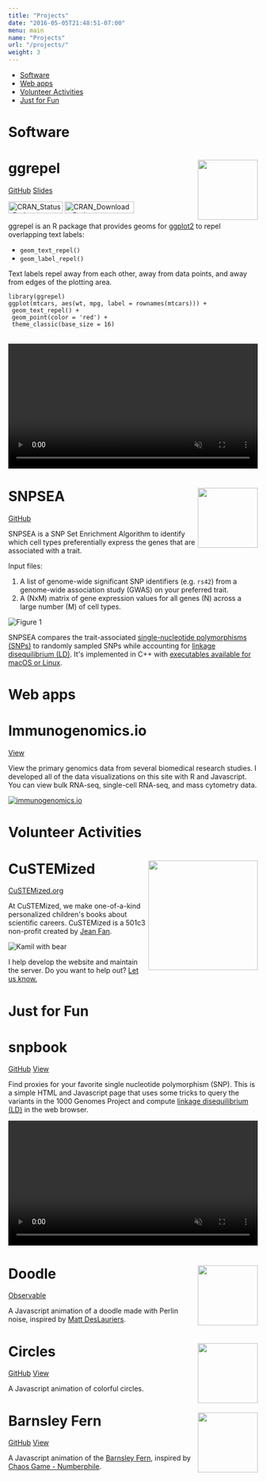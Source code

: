 ```yaml
---
title: "Projects"
date: "2016-05-05T21:48:51-07:00"
menu: main
name: "Projects"
url: "/projects/"
weight: 3
---
```


<div class="bb b--black-10 pb5 mb5">
<ul>
<li><a href="#software">Software</a></li>
<li><a href="#apps">Web apps</a></li>
<li><a href="#volunteer">Volunteer Activities</a></li>
<li><a href="#fun">Just for Fun</a></li>
</ul>
</div>

<h1 class="f2 pb2 pt3" id="software">Software</h1>

<div id="ggrepel" class="bb b--black-10 pb5 mb5">

<h1 class="mt0">ggrepel <img src="/images/ggrepel-logo.svg" width="121px" align="right"></h1>

<p>
<a class="f5 fw5 link br-pill ba b--black-10 hvr-shadow ph3 pv2 mb2 dib near-black" target="_blank" href="https://github.com/slowkow/ggrepel"><i class="fab fa-github"></i> GitHub</a>
<a class="f5 fw5 link br-pill ba b--black-10 hvr-shadow ph3 pv2 mb2 dib near-black" target="_blank" href="https://slowkow.com/ggrepel"><i class="fas fa-chalkboard-teacher"></i> Slides</a>
</p>

<p>
<a class="dib" target="_blank" href="https://CRAN.R-project.org/package=ggrepel"><img src="https://www.r-pkg.org/badges/version/ggrepel?color=blue" alt="CRAN_Status_Badge" height="24px" width="110px"></a>
<a class="dib" target="_blank" href="https://www.r-pkg.org/pkg/ggrepel"><img src="https://cranlogs.r-pkg.org/badges/grand-total/ggrepel?color=blue" alt="CRAN_Downloads_Badge" height="24px" width="140px"></a>
</p>

<p>ggrepel is an R package that provides geoms for <a target="_blank" href="https://ggplot2.tidyverse.org/">ggplot2</a> to repel overlapping text labels:</p>

<ul>
<li><code>geom_text_repel()</code></li>
<li><code>geom_label_repel()</code></li>
</ul>

<p>Text labels repel away from each other, away from data points, and away
from edges of the plotting area.</p>

<div class="highlight">
<pre><code class="r hljs"><span class="hljs-keyword">library</span>(ggrepel)
ggplot(mtcars, aes(wt, mpg, label = rownames(mtcars))) +
<span style="display:inline-block;width:100%;" class="bg-light-yellow"> geom_text_repel() +</span>
 geom_point(color = <span class="hljs-string">'red'</span>) +
 theme_classic(base_size = <span class="hljs-number">16</span>)
</code></pre>
</div>

<div class="db center tc w-70 figure" style="margin-top:2rem">
<video src="https://slowkow.com/ggrepel/index_files/animation.mp4" style="width:100%;" type="video/mp4" muted="" autoplay="" loop=""></video>
</div>
</div>

<div id="snpsea" class="bb b--black-10 pb5 mb5">

<h1 class="mt0">SNPSEA <img src="/images/snpsea-logo.svg" width="121px" align="right"></h1>

<a class="f5 fw5 link br-pill ba b--black-10 hvr-shadow ph3 pv2 mb2 dib near-black" target="_blank" href="https://github.com/slowkow/snpsea"><i class="fab fa-github"></i> GitHub</a>

<p>
SNPSEA is a SNP Set Enrichment Algorithm to identify which cell types
preferentially express the genes that are associated with a trait.
</p

<p>
Input files:
<ol>
<li>A list of genome-wide significant SNP identifiers (e.g. <code>rs42</code>) from a genome-wide association study (GWAS) on your preferred trait.</li>
<li>A (NxM) matrix of gene expression values for all genes (N) across a large number (M) of cell types.</li>
</ol>
</p>

<div class="mw6 center"><img class="figure" class="figure" src="/images/slowikowski2014.png" alt="Figure 1"></img></div>

<p>
SNPSEA compares the trait-associated <a target="_blank" href="https://en.wikipedia.org/wiki/Single-nucleotide_polymorphism">single-nucleotide polymorphisms (SNPs)</a> to randomly sampled SNPs while
accounting for <a target="_blank" href="https://en.wikipedia.org/wiki/Linkage_disequilibrium">linkage disequilibrium (LD)</a>.
It's implemented in C++ with <a target="_blank" href="https://github.com/slowkow/snpsea/releases">executables available for macOS or Linux</a>.
</p>


</div>

<h1 class="f2  pb3" id="apps">Web apps</h1>

<div class="bb b--black-10 pb5 mb5">

<h1 class="mt0">Immunogenomics.io</h1>

<p>
<a class="f5 fw5 link br-pill ba b--black-10 hvr-shadow ph3 pv2 mb2 dib near-black" target="_blank" href="https://immunogenomics.io/"><i class="fas fa-rocket"></i> View</a>
</p>

<p>View the primary genomics data from several biomedical research studies. I developed all of the data visualizations on this site with R and Javascript. You can view bulk RNA-seq, single-cell RNA-seq, and mass cytometry data.</p>

<div class="mw6 center">
<a target="_blank" href="https://immunogenomics.io/">
 <img class="figure" src="/images/screencapture-immunogenomics-io-2020-02-28-14_30_04.jpg" alt="immunogenomics.io"></img>
</a>
</div>

</div>

<h1 class="f2  pb3" id="volunteer">Volunteer Activities</h1>

<div id="custemized" class="bb b--black-10 pb5 mb5">

<h1 class="mt0">CuSTEMized<img src="/images/custemized-logo.svg" width="221px" align="right"></h1>

<a class="f5 fw5 link br-pill ba b--black-10 hvr-shadow ph3 pv2 mb2 dib near-black" target="_blank" href="https://custemized.org"><i class="fas fa-external-link-alt"></i> CuSTEMized.org</a>

<p>
At CuSTEMized, we make one-of-a-kind personalized children's books about scientific careers.
CuSTEMized is a 501c3 non-profit created by <a target="_blank" href="https://jef.works">Jean
Fan</a>.</p>

<div class="mw6 center"><img src="/images/kamil-with-bear.png" alt="Kamil with bear"></img></div>

<p>I help develop the website and maintain the server. Do you want to help out? <a target="_blank" href="https://custemized.org/volunteer">Let us know.</a></p>

</div>

<h1 class="f2  pb3" id="fun">Just for Fun</h1>

<div id="snpbook" class="bb b--black-10 pb5 mb5">

<h1 class="mt0">snpbook</h1>

<a class="f5 fw5 link br-pill ba b--black-10 hvr-shadow ph3 pv2 mb2 dib near-black" target="_blank" href="https://github.com/slowkow/snpbook"><i class="fab fa-github"></i> GitHub</a>
<a class="f5 fw5 link br-pill ba b--black-10 hvr-shadow ph3 pv2 mb2 dib near-black" target="_blank" href="https://slowkow.github.io/snpbook"><i class="fas fa-rocket"></i> View</a>

<p>
Find proxies for your favorite single nucleotide polymorphism (SNP). This is a
simple HTML and Javascript page that uses some tricks to query the variants in
the 1000 Genomes Project and compute <a
target="_blank" href="https://en.wikipedia.org/wiki/Linkage_disequilibrium">linkage
disequilibrium (LD)</a> in the web browser.
</p>

<div class="db center tc w-70 figure">
<video src="/images/snpbook.mp4" style="width:100%;" type="video/mp4" muted="" autoplay="" loop=""></video>
</div>

</div>

<div id="doodle" class="bb b--black-10 pb5 mb5">

<h1 class="mt0">Doodle<img src="/images/doodle.jpg" width="121px" align="right"></h1>

<a class="f5 fw5 link br-pill ba b--black-10 hvr-shadow ph3 pv2 mb2 dib near-black" target="_blank" href="https://beta.observablehq.com/@slowkow/animated-doodle"><i class="fas fa-rocket"></i> Observable</a>

<p>
A Javascript animation of a doodle made with Perlin noise, inspired by <a target="_blank" href="https://www.mattdesl.com/">Matt DesLauriers</a>.
</p>

</div>

<div id="circles" class="bb b--black-10 pb5 mb5">

<h1 class="mt0">Circles<img src="/images/circles.jpg" width="121px" align="right"></h1>

<a class="f5 fw5 link br-pill ba b--black-10 hvr-shadow ph3 pv2 mb2 dib near-black" target="_blank" href="https://github.com/slowkow/circles"><i class="fab fa-github"></i> GitHub</a>
<a class="f5 fw5 link br-pill ba b--black-10 hvr-shadow ph3 pv2 mb2 dib near-black" target="_blank" href="https://slowkow.github.io/circles"><i class="fas fa-rocket"></i> View</a>

<p>
A Javascript animation of colorful circles.
</p>

</div>

<div id="fern" class="pb5 mb5">

<h1 class="mt0">Barnsley Fern<img src="/images/fern.jpg" width="121px" align="right"></h1>

<a class="f5 fw5 link br-pill ba b--black-10 hvr-shadow ph3 pv2 mb2 dib near-black" target="_blank" href="https://github.com/slowkow/fern"><i class="fab fa-github"></i> GitHub</a>
<a class="f5 fw5 link br-pill ba b--black-10 hvr-shadow ph3 pv2 mb2 dib near-black" target="_blank" href="https://slowkow.github.io/fern"><i class="fas fa-rocket"></i> View</a>

<p>
A Javascript animation of the <a target="_blank" href="https://en.wikipedia.org/wiki/Barnsley_fern">Barnsley Fern</a>, inspired by <i class="fab fa-youtube"></i> <a target="_blank" href="https://youtu.be/kbKtFN71Lfs">Chaos Game - Numberphile</a>.
</p>

</div>

